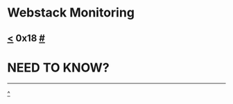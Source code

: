 # Webstack Monitoring
[<](https://github.com/TheeKingZa/alx-system_engineering-devops/blob/master/0x17-web_stack_debugging_3/README.md) 0x18 [#](https://github.com/TheeKingZa/alx-system_engineering-devops/tree/master/README.md)
---

# NEED TO KNOW?



---
[^](#need-to-know)
